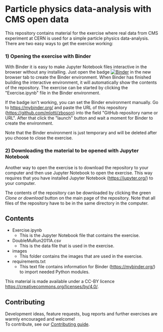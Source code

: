 # Particle physics data-analysis with CMS open data
This repository contains material for the exercise where real data from CMS experiment at CERN is used
for a simple particle physics data-analysis. There are two easy ways to get the exercise working:

### 1) Opening the exercise with Binder

With Binder it is easy to make Jupyter Notebook files interactive in the browser without any installing. Just open the badge [![Binder](https://mybinder.org/badge_logo.svg)](https://hub.gke.mybinder.org/user/mlotti-zboson-h0dpk5f5/tree)  in the new browser tab to create the 
Binder environment. When Binder has finished building the interactive environment, it will automatically show the contents of the repository. The
exercise can be started by clicking the "Exercise.ipynb" file in the Binder environment.

If the badge isn't working, you can set the Binder environment manually. Go to <https://mybinder.org/> and paste the URL of this repository (https://github.com/mlotti/zboson)
into the field "GitHub repository name or URL". After that click the "launch" button and wait a moment for Binder to create the environment.

Note that the Binder environment is just temporary and will be deleted after you choose to close the exercise.

### 2) Downloading the material to be opened with Jupyter Notebook

Another way to open the exercise is to download the repository to your computer and then use Jupyter Notebook to open the 
exercise. This way requires that you have installed Jupyter Notebook (https://jupyter.org/) to your computer.

The contents of the repository can be downloaded by clicking the green _Clone or download_ button on the main page of
the repository. Note that all files of the repository have to be in the same directory in the computer.


## Contents
- Exercise.ipynb
  - This is the Jupyter Notebook file that contains the exercise.
- DoubleMuRun2011A.csv
  - This is the data file that is used in the exercise.
- images
  - This folder contains the images that are used in the exercise.
- requirements.txt
  - This text file contains information for Binder (https://mybinder.org/) to import needed Python modules.
  
This material is made available under a CC-BY licence <https://creativecommons.org/licenses/by/4.0/>.

## Contributing
Development ideas, feature requests, bug reports and further exercises are warmly encouraged and welcome! <br>
To contribute, see our [Contributing guide](https://github.com/cms-opendata-education/cms-opendata-education/blob/master/Contributing.rst).
